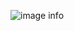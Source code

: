 
<!-- Niels Jakob ER-Diagram -->

<!-- Kasper Stecher ER-Diagram -->

<!-- Peter ER-Diagram -->

<!-- Thea ER-Diagram -->

<!-- Peter ER-Diagram -->

<!-- Kasper Bentsen ER-Diagram -->








<!-- ER-Diaramg image, need be in the same folder -->
![image info](./pictures/image.png)